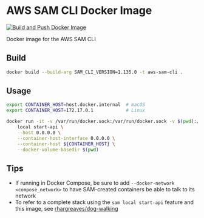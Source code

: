# AWS SAM CLI Docker Image

[![Build and Push Docker Image](https://github.com/rhargreaves/aws-sam-cli-docker/actions/workflows/push.yml/badge.svg)](https://github.com/rhargreaves/aws-sam-cli-docker/actions/workflows/push.yml)

Docker image for the AWS SAM CLI

## Build

```sh
docker build --build-arg SAM_CLI_VERSION=1.135.0 -t aws-sam-cli .
```

## Usage

```sh
export CONTAINER_HOST=host.docker.internal  # macOS
export CONTAINER_HOST=172.17.0.1            # Linux

docker run -it -v /var/run/docker.sock:/var/run/docker.sock -v $(pwd):/sam aws-sam-cli \
    local start-api \
    --host 0.0.0.0 \
    --container-host-interface 0.0.0.0 \
    --container-host ${CONTAINER_HOST} \
    --docker-volume-basedir $(pwd)
```

## Tips

* If running in Docker Compose, be sure to add `--docker-network <compose_network>` to have SAM-created containers be able to talk to its network
* To refer to a complete stack using the `sam local start-api` feature and this image, see [rhargreaves/dog-walking](https://github.com/rhargreaves/dog-walking)
